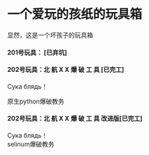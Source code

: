 # 一个爱玩的孩纸的玩具箱
显然，这是一个坏孩子的玩具箱
#### 201号玩具： \[已弃坑\]

#### 202号玩具：北 航 X X 爆 破 工 具 \[已完工\]
Сука блядь！<br>

原生python爆破教务

#### 202号玩具：北 航 X X 爆 破 工 具 改进版\[已完工\]
Сука блядь！<br>
selinum爆破教务